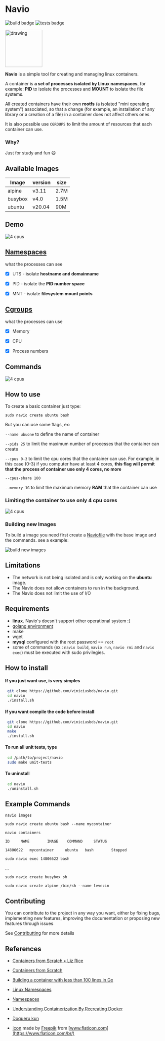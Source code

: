 

# Navio

 ![build badge](https://github.com/viniciusbds/navio/workflows/build/badge.svg)  ![tests badge](https://github.com/viniciusbds/navio/workflows/unit-tests/badge.svg)

<img src="/cargueiro.png" alt="drawing" width="120"/>


**Navio** is a simple tool for creating and managing linux containers.

A container is **a set of processes isolated by Linux namespaces**, for example: **PID** to isolate the processes and **MOUNT** to isolate the file systems.

All created containers have their own **rootfs** (a isolated "mini operating system") associated, so that a change (for example, an installation of any library or a creation of a file) in a container does not affect others ones.

It is also possible use `CGROUPS` to limit the amount of resources that each container can use.

### Why?
Just for study and fun  :satisfied:

## Available Images

| Image| version| size |
| ---- | -----| ------|
| alpine|  v3.11| 2.7M|
| busybox| v4.0| 1.5M|
| ubuntu| v20.04| 90M|

## Demo

![4 cpus](./gifs/demo.gif)


## [Namespaces](https://en.wikipedia.org/wiki/Linux_namespaces)

what the processes can see

- [x] UTS - isolate **hostname and domainname**

- [x] PID - isolate the **PID number space**

- [x] MNT - isolate **filesystem mount points**

## [Cgroups](https://www.kernel.org/doc/Documentation/cgroup-v1/cgroups.txt)

what the processes can use

- [x] Memory

- [x] CPU

- [x] Process numbers



## Commands 

![4 cpus](./gifs/commands.png)



## How to use

To create a basic container just type:

`sudo navio create ubuntu bash`

But you can use some flags, ex:

`--name ubuone` to define the name of container

`--pids 25`  to limit the maximum number of processes that the container can create

`--cpus 0-3` to limit the cpu cores that the container can use. For example, in this case (0-3) if you computer have at least 4 cores, **this flag will permit that the process of container use only 4 cores, no more**

`--cpus-share 100`

`--memory 1G`  to limit the maximum memory **RAM** that the container can use

### Limiting the container to use only 4 cpu cores

![4 cpus](./gifs/cpus2.gif)



### Building new Images

 To build a image you need first create a [Naviofile](./Naviofile) with the base image and the commands. see a example:

![build new images](./gifs/build-new-images.gif)


## Limitations

- The network is not being isolated and is only working on the **ubuntu** image.
- The Navio does not allow containers to run in the background.
- The Navio does not limit the use of I/O

## Requirements

- **linux.** Navio's doesn't support other operational system :(
- [golang environment](https://golang.org/)
- make
- wget
- **mysql** configured with the root password == `root`
- some of commands (ex.: `navio build`, `navio run`, `navio rmi` and `navio exec`) must be executed with sudo privilegies.

## How to install

#### If you just want use, is very simples

``` bash
 git clone https://github.com/viniciusbds/navio.git
 cd navio
 ./install.sh
```

#### If you want compile the code before install

``` bash
 git clone https://github.com/viniciusbds/navio.git
 cd navio
 make
 ./install.sh
```

#### To run all unit tests, type

``` bash
 cd /path/to/project/navio
 sudo make unit-tests
```

#### To uninstall

``` bash
 cd navio
 ./uninstall.sh
```
  
## Example Commands

`navio images`

`sudo navio create ubuntu bash --name mycontainer`

`navio containers`

```
ID	   NAME	   	   IMAGE  	COMMAND  	STATUS

14806622   mycontainer     ubuntu  	bash  		Stopped

```

`sudo navio exec 14806622 bash` 

...

`sudo navio create busybox sh`

`sudo navio create alpine /bin/sh --name levezin`

## Contributing

You can contribute to the project in any way you want, either by fixing bugs, implementing new features, improving the documentation or proposing new features through issues

See [Contributting](/CONTRIBUTING.md) for more details

## References

- [Containers from Scratch • Liz Rice](https://www.youtube.com/watch?v=8fi7uSYlOdc)
  
- [Containers from Scratch](https://ericchiang.github.io/post/containers-from-scratch/)
  
- [Building a container with less than 100 lines in Go](https://www.infoq.com/br/articles/build-a-container-golang/)

- [Linux Namespaces](https://medium.com/@teddyking/namespaces-in-go-basics-e3f0fc1ff69a)
  
- [Namespaces](https://escotilhalivre.wordpress.com/2015/08/12/namespaces/)

- [Understanding Containerization By Recreating Docker](https://itnext.io/linux-container-from-scratch-339c3ba0411d)

- [Doqueru kun](https://github.com/joseims/doqueru-kun)
  
- [Icon](./cargueiro.png) made by [Freepik](https://www.flaticon.com/br/autores/freepik) from [www.flaticon.com](https://www.flaticon.com/br/)
